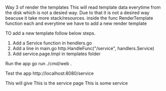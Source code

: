 Way 3 of render the templates
This will read template data everytime from the disk which is not a desied way.
Due to that it is not a desired way beacuse it take more stack/resources.
inside the func RenderTemplate function each and everytime we have to add a new render template

TO add a new template follow below steps.
1) Add a Service function in hendlers.go
2) Add a line in main.go http.HandleFunc("/service", handlers.Service)
3) Add service.page.tmpl in templates folder


Run the app
go run ./cmd/web .


Test the app
http://localhost:8080/service

This will give
This is the service page
This is some service
